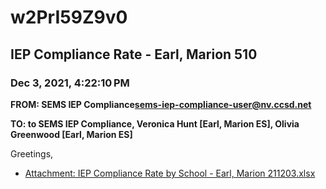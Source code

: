 # w2PrI59Z9v0
## IEP Compliance Rate - Earl, Marion 510
### Dec 3, 2021, 4:22:10 PM
**FROM: SEMS IEP Compliance<sems-iep-compliance-user@nv.ccsd.net>**

**TO: to SEMS IEP Compliance, Veronica Hunt [Earl, Marion ES], Olivia Greenwood [Earl, Marion ES]**


Greetings,  





* [Attachment: IEP Compliance Rate by School - Earl, Marion 211203.xlsx](w2PrI59Z9v0-attachment-1.xlsx)
